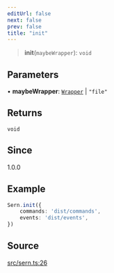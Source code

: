 ```yaml
---
editUrl: false
next: false
prev: false
title: "init"
---
```


> **init**(`maybeWrapper`): `void`

## Parameters

• **maybeWrapper**: [`Wrapper`](/api/interfaces/wrapper/) \| `"file"`

## Returns

`void`

## Since

1.0.0

## Example

```ts title="src/index.ts"
Sern.init({
    commands: 'dist/commands',
    events: 'dist/events',
})
```

## Source

[src/sern.ts:26](https://github.com/sern-handler/handler/blob/91b3768e376cfe22ec37d8ab44f4e4a4dfe8a1e8/src/sern.ts#L26)
